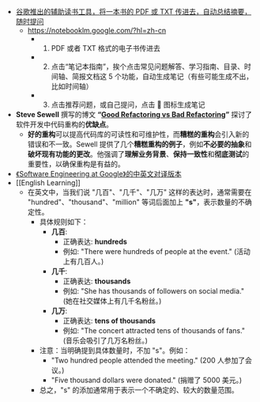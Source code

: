 - [谷歌推出的辅助读书工具，将一本书的 PDF 或 TXT 传进去，自动总结摘要，随时提问](https://x.com/vista8/status/1824272372490441162)
	- https://notebooklm.google.com/?hl=zh-cn
		- 1. PDF 或者 TXT 格式的电子书传进去
		- 2. 点击“笔记本指南”，挨个点击常见问题解答、学习指南、目录、时间轴、简报文档这 5 个功能，自动生成笔记（有些可能生成不出，比如时间轴）
		- 3. 点击推荐问题，或自己提问，点击 📌 图标生成笔记
- **Steve Sewell** 撰写的博文 **“[Good Refactoring vs Bad Refactoring](https://www.builder.io/blog/good-vs-bad-refactoring)”** 探讨了软件开发中代码重构的**优缺点**。
	- **好的重构**可以提高代码库的可读性和可维护性，而**糟糕的重构**会引入新的错误和不一致。Sewell 提供了几个**糟糕重构的例子**，例如**不必要的抽象**和**破坏现有功能的更改**。他强调了**理解业务背景**、**保持一致性**和**彻底测试**的重要性，以确保重构是有益的。
- [《Software Engineering at Google》的中英文对译版本](https://qiangmzsx.github.io/Software-Engineering-at-Google/#/?id=software-engineering-at-google)
- [[English Learning]]
	- 在英文中，当我们说 "几百"、"几千"、"几万" 这样的表达时，通常需要在 "hundred"、"thousand"、"million" 等词后面加上 **"s"**，表示数量的不确定性。
		- 具体规则如下：
			- **几百**:
				- 正确表达: **hundreds**
				- 例如: "There were hundreds of people at the event." (活动上有几百人。)
			- **几千**:
				- 正确表达: **thousands**
				- 例如: "She has thousands of followers on social media." (她在社交媒体上有几千名粉丝。)
			- **几万**:
				- 正确表达: **tens of thousands**
				- 例如: "The concert attracted tens of thousands of fans." (音乐会吸引了几万名粉丝。)
		- 注意：当明确提到具体数量时，不加 "s"。例如：
			- "Two hundred people attended the meeting." (200 人参加了会议。)
			- "Five thousand dollars were donated." (捐赠了 5000 美元。)
		- 总之，"s" 的添加通常用于表示一个不确定的、较大的数量范围。